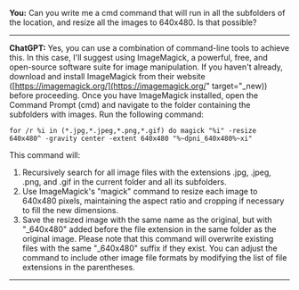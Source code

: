 **You:**
Can you write me a cmd command that will run in all the subfolders of the location, and resize all the images to 640x480. Is that possible?

 --------
**ChatGPT:**
Yes, you can use a combination of command-line tools to achieve this. In this case, I'll suggest using ImageMagick, a powerful, free, and open-source software suite for image manipulation. If you haven't already, download and install ImageMagick from their website ([https://imagemagick.org/](https://imagemagick.org/" target="_new)) before proceeding.
Once you have ImageMagick installed, open the Command Prompt (cmd) and navigate to the folder containing the subfolders with images. Run the following command:
```batch
for /r %i in (*.jpg,*.jpeg,*.png,*.gif) do magick "%i" -resize 640x480^ -gravity center -extent 640x480 "%~dpni_640x480%~xi"

```
This command will:
1. Recursively search for all image files with the extensions .jpg, .jpeg, .png, and .gif in the current folder and all its subfolders.
2. Use ImageMagick's "magick" command to resize each image to 640x480 pixels, maintaining the aspect ratio and cropping if necessary to fill the new dimensions.
3. Save the resized image with the same name as the original, but with "_640x480" added before the file extension in the same folder as the original image.
Please note that this command will overwrite existing files with the same "_640x480" suffix if they exist. You can adjust the command to include other image file formats by modifying the list of file extensions in the parentheses.


 --------
